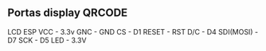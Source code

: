 ## Portas display QRCODE
LCD   ESP
VCC - 3.3v
GNC - GND
CS - D1
RESET - RST
D/C - D4
SDI(MOSI) - D7
SCK - D5
LED - 3.3V
